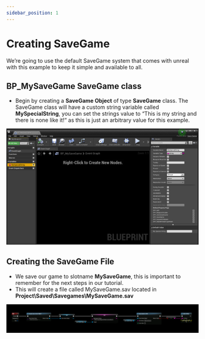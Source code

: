 ```yaml
---
sidebar_position: 1
---
```


# Creating SaveGame
We’re going to use the default SaveGame system that comes with unreal with this example to keep it simple and available to all.

## BP_MySaveGame SaveGame class
- Begin by creating a **SaveGame Object** of type **SaveGame** class. The SaveGame class will have a custom string variable called **MySpecialString**, you can set the strings value to “This is my string and there is none like it!“ as this is just an arbitrary value for this example.

![Image](../../../../static/img/savegame.png)

## Creating the SaveGame File
- We save our game to slotname **MySaveGame**, this is important to remember for the next steps in our tutorial.
- This will create a file called MySaveGame.sav located in **Project\Saved\Savegames\MySaveGame.sav**

![Image](../../../../static/img/create_savegame.png)